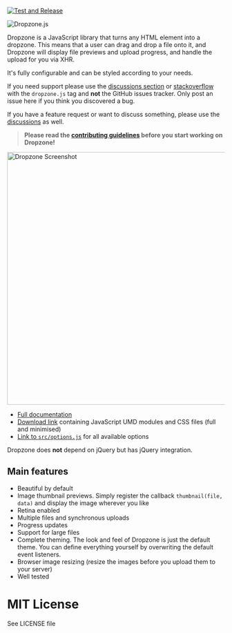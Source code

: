[![Test and Release](https://github.com/dropzone/dropzone/actions/workflows/test-and-release.yml/badge.svg)](https://github.com/dropzone/dropzone/actions/workflows/test-and-release.yml)

<img alt="Dropzone.js" src="http://www.dropzonejs.com/images/new-logo.svg" />

Dropzone is a JavaScript library that turns any HTML element into a dropzone.
This means that a user can drag and drop a file onto it, and Dropzone will
display file previews and upload progress, and handle the upload for you via
XHR.

It's fully configurable and can be styled according to your needs.

If you need support please use the [discussions section][discussions] or
[stackoverflow][so] with the `dropzone.js` tag and **not** the GitHub issues
tracker. Only post an issue here if you think you discovered a bug.

If you have a feature request or want to discuss something, please use the
[discussions][] as well.

[discussions]: https://github.com/dropzone/dropzone/discussions
[so]: https://stackoverflow.com/questions/tagged/dropzone.js


> **Please read the [contributing guidelines](CONTRIBUTING.md) before you start
> working on Dropzone!**


<img alt="Dropzone Screenshot" width="585" src="http://i.imgur.com/Xf7QvVG.png" />


- [Full documentation](https://dropzone.gitbook.io/dropzone/)
- [Download
  link](https://github.com/dropzone/dropzone/releases/latest/download/dist.zip)
  containing JavaScript UMD modules and CSS files (full and minimised)
- [Link to
  `src/options.js`](https://github.com/dropzone/dropzone/blob/main/src/options.js)
  for all available options


Dropzone does **not** depend on jQuery but has jQuery integration.

Main features
-------------

- Beautiful by default
- Image thumbnail previews. Simply register the callback `thumbnail(file, data)`
  and display the image wherever you like
- Retina enabled
- Multiple files and synchronous uploads
- Progress updates
- Support for large files
- Complete theming. The look and feel of Dropzone is just the default theme. You
  can define everything yourself by overwriting the default event listeners.
- Browser image resizing (resize the images before you upload them to your
  server)
- Well tested

# MIT License

See LICENSE file
